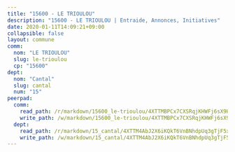 ```yaml
---
title: "15600 - LE TRIOULOU"
description: "15600 - LE TRIOULOU | Entraide, Annonces, Initiatives"
date: 2020-01-11T14:09:21+09:00
collapsible: false
layout: commune
comm:
  nom: "LE TRIOULOU"
  slug: le-trioulou
  cp: "15600"
dept:
  nom: "Cantal"
  slug: cantal
  num: "15"
peerpad:
  comm:
    read_path: /r/markdown/15600_le-trioulou/4XTTMBPCx7CXSRqjKHWFj6sX9HsK7R8fBMaZDMaHBF6SynFnX
    write_path: /w/markdown/15600_le-trioulou/4XTTMBPCx7CXSRqjKHWFj6sX9HsK7R8fBMaZDMaHBF6SynFnX-K3TgTx7ibJHjAyuA6mFJAPW9VaUfjab9kvx3QqWeax6MgoBVB5LrkdtWiPcJ7sG5kiB3ArmLsGUwiTHUS6RkfdNgKiwuCavjLmokDiqCMoNeAtiBZGaQzJFQcAdRvkpCERPgVsjM
  dept:
    read_path: /r/markdown/15_cantal/4XTTM4AbJ2X6iKQkT6VnBNhdpUq3gTjF5xvzeLXgyMbip7oZi
    write_path: /w/markdown/15_cantal/4XTTM4AbJ2X6iKQkT6VnBNhdpUq3gTjF5xvzeLXgyMbip7oZi-K3TgUzLxcVoV3Spfk4WRRT7ns4FZHP5DRn3T5Xt1HAMNkCgdMWpswwmyZFy1f4TzqjHqM6bwRLmH4WDVWsNZdM34scPnnmiNG41mKcAmEspoSpDYQr7FHqoFAfy15CJrkSEmsoqS
---
```



